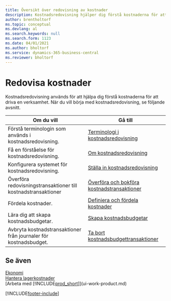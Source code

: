 ```yaml
---
title: Översikt över redovisning av kostnader
description: Kostnadsredovisning hjälper dig förstå kostnaderna för att driva en verksamhet. Den här artikeln innehåller länkar till andra artiklar med mer information.
author: brentholtorf
ms.topic: conceptual
ms.devlang: al
ms.search.keywords: null
ms.search.form: 1123
ms.date: 04/01/2021
ms.author: bholtorf
ms.service: dynamics-365-business-central
ms.reviewer: bholtorf
---
```

# <a name="accounting-for-costs"></a>Redovisa kostnader
Kostnadsredovisning används för att hjälpa dig förstå kostnaderna för att driva en verksamhet. När du vill börja med kostnadsredovisning, se följande avsnitt.  

|Om du vill|Gå till|  
|--------|---------|  
|Förstå terminologin som används i kostnadsredovisning.|[Terminologi i kostnadsredovisning](finance-terminology-in-cost-accounting.md)|  
|Få en förståelse för kostnadsredovisning.|[Om kostnadsredovisning](finance-about-cost-accounting.md)|  
|Konfigurera systemet för kostnadsredovisning.|[Ställa in kostnadsredovisning](finance-set-up-cost-accounting.md)|  
|Överföra redovisningstransaktioner till kostnadstransaktioner|[Överföra och bokföra kostnadstransaktioner](finance-transfer-and-post-cost-entries.md)|  
|Fördela kostnader.|[Definiera och fördela kostnader](finance-define-and-allocate-costs.md)|  
|Lära dig att skapa kostnadsbudgetar.|[Skapa kostnadsbudgetar](finance-create-cost-budgets.md)|
|Avbryta kostnadstransaktioner från journaler för kostnadsbudget.|[Ta bort kostnadsbudgettransaktioner](finance-how-to-delete-cost-budget-entries.md)|

## <a name="see-also"></a>Se även
[Ekonomi](finance.md)  
[Hantera lagerkostnader](finance-manage-inventory-costs.md)  
[Arbeta med [!INCLUDE[prod_short](includes/prod_short.md)]](ui-work-product.md)


[!INCLUDE[footer-include](includes/footer-banner.md)]
